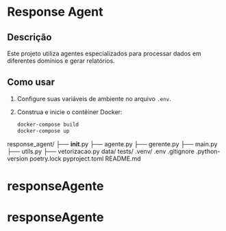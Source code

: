 # Response Agent

## Descrição

Este projeto utiliza agentes especializados para processar dados em diferentes domínios e gerar relatórios.

## Como usar

1. Configure suas variáveis de ambiente no arquivo `.env`.
2. Construa e inicie o contêiner Docker:

   ```bash
   docker-compose build
   docker-compose up

response_agent/
├── __init__.py
├── agente.py
├── gerente.py
├── main.py
├── utils.py
├── vetorizacao.py
data/
tests/
.venv/
.env
.gitignore
.python-version
poetry.lock
pyproject.toml
README.md
# responseAgente
# responseAgente
